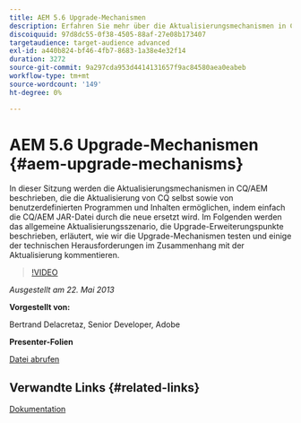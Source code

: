 ```yaml
---
title: AEM 5.6 Upgrade-Mechanismen
description: Erfahren Sie mehr über die Aktualisierungsmechanismen in CQ/AEM, die die Aktualisierung von CQ selbst sowie von benutzerdefinierten Programmen und Inhalten ermöglichen, indem Sie einfach die CQ/AEM JAR-Datei durch die neue ersetzen. Im Folgenden werden das allgemeine Aktualisierungsszenario, die Upgrade-Erweiterungspunkte beschrieben, erläutert, wie wir die Upgrade-Mechanismen testen und einige der technischen Herausforderungen im Zusammenhang mit der Aktualisierung kommentieren.
discoiquuid: 97d8dc55-0f38-4505-88af-27e08b173407
targetaudience: target-audience advanced
exl-id: a440b824-bf46-4fb7-8683-1a38e4e32f14
duration: 3272
source-git-commit: 9a297cda953d4414131657f9ac84580aea0eabeb
workflow-type: tm+mt
source-wordcount: '149'
ht-degree: 0%

---
```


# AEM 5.6 Upgrade-Mechanismen {#aem-upgrade-mechanisms}

In dieser Sitzung werden die Aktualisierungsmechanismen in CQ/AEM beschrieben, die die Aktualisierung von CQ selbst sowie von benutzerdefinierten Programmen und Inhalten ermöglichen, indem einfach die CQ/AEM JAR-Datei durch die neue ersetzt wird. Im Folgenden werden das allgemeine Aktualisierungsszenario, die Upgrade-Erweiterungspunkte beschrieben, erläutert, wie wir die Upgrade-Mechanismen testen und einige der technischen Herausforderungen im Zusammenhang mit der Aktualisierung kommentieren.

>[!VIDEO](https://video.tv.adobe.com/v/19576/?quality=9)

*Ausgestellt am 22. Mai 2013*

**Vorgestellt von:**

Bertrand Delacretaz, Senior Developer, Adobe

**Presenter-Folien**

[Datei abrufen](assets/cqgems-bdelacretaz-cq-upgrades-2013-05-22.pdf)

## Verwandte Links {#related-links}

[Dokumentation](https://docs.adobe.com/docs/en/cq/current/deploying/upgrading.html)

<!--
[Get back to the Overview](https://helpx.adobe.com/experience-manager/kt/eseminars/gems/aem-index.html)
-->

